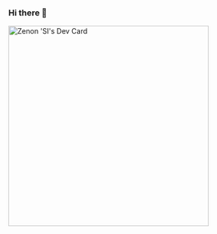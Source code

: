 ### Hi there 👋
<a href="https://app.daily.dev/myzenon"><img src="https://api.daily.dev/devcards/6dd53d71ac704a45a7b7738cc29f9770.png?r=ydd" width="400" alt="Zenon 'SI's Dev Card"/></a>
<!--
**myzenon/myzenon** is a ✨ _special_ ✨ repository because its `README.md` (this file) appears on your GitHub profile.

Here are some ideas to get you started:

- 🔭 I’m currently working on ...
- 🌱 I’m currently learning ...
- 👯 I’m looking to collaborate on ...
- 🤔 I’m looking for help with ...
- 💬 Ask me about ...
- 📫 How to reach me: ...
- 😄 Pronouns: ...
- ⚡ Fun fact: ...
-->
